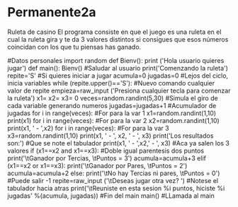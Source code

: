 # Permanente2a
Ruleta de casino
El programa consiste en que el juego es una ruleta en el cual la ruleta gira y te da 3 valores distintos si consigues que esos números coincidan con los que tu piensas has ganado.

#Datos personales
import random
def Bienv():
    print ('Hola usuario quieres jugar')
def main():
    Bienv() #Saludar al usuario
    print('Comenzando la ruleta')
    repite='S' #Si quieres iniciar a jugar
    acumula=0
    jugadas=0  #Lejos del ciclo, inicia variables
    while (repite.upper()=='S'): #Nuevo comando cualquier valor de repite
        empieza=raw_input ('Presiona cualquier tecla para comenzar la ruleta')
        x1= x2= x3= 0
        veces=random.randint(5,30) #Simula el giro de cada variable generando numeros
        jugadas=jugadas+1 #Acumulador de jugadas
        for i in range(veces):  #For para la var 1
            x1=random.randint(1,10)
            print(x1)
        for i in range(veces):  #For para la var 2
            x2=random.randint(1,10)
            print(x1, ' - ',x2)
        for i in range(veces):  #For para la var 3
            x3=random.randint(1,10)
            print(x1, ' - ', x2, ' - ', x3)
        print('Los resultados son:') #Que se note el tabulador
        print(x1, ' - ',x2,' - ', x3) #Aca ya salen los 3 valores 
        if (x1==x2 and x1==x3):  #Doble igual parentesis dos puntos
            print('\tGanador por Tercias, \tPuntos = 3')
            acumula=acumula+3 
        elif (x1==x2 or x1==x3):
            print('\tGanador por Pares, \tPuntos = 2')
            acumula=acumula+2
        else:
            print('\tNo hay Tercias ni pares, \tPuntos = 0') #Puede salir -1
        repite=raw_input ('\tDeseas jugar otra vez? ') #Notese el tabulador hacia atras
        print('\tReuniste en esta sesion %i puntos, hiciste %i jugadas' %(acumula, jugadas)) 
        #Fin del main
    main() #LLamada al main 
